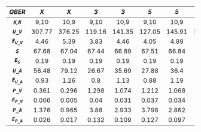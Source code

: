 | ***QBER***                | ***X*** | ***X*** | ***3*** | ***3*** | ***5*** | ***5*** | ***7*** | ***7*** |
|:-------------------------:|:-------:|:-------:|:-------:|:-------:|:-------:|:-------:|:-------:|:-------:|
| ***`K`,`N`***             | 9,10    | 10,9    | 9,10    | 10,9    | 9,10    | 10,9    | 9,10    | 10,9    |
| ***`U_V`***               | 307.77  | 376.25  | 119.16  | 141.35  | 127.05  | 145.91  | 119.43  | 141.19  |
| ***`E`<sub>`U_V`</sub>*** | 4.46    | 5.39    | 3.83    | 4.46    | 4.05    | 4.89    | 3.58    | 4.19    |
| ***`S`***                 | 67.68   | 67.04   | 67.44   | 66.89   | 67.51   | 66.84   | 67.26   | 66.78   |
| ***`E`<sub>`S`</sub>***   | 0.19    | 0.19    | 0.19    | 0.19    | 0.19    | 0.19    | 0.18    | 0.17    |
| ***`U_A`***               | 56.48   | 79.12   | 26.67   | 35.69   | 27.88   | 36.4    | 26.68   | 35.63   |
| ***`E`<sub>`U_A`</sub>*** | 0.93    | 1.26    | 0.8     | 1.13    | 0.88    | 1.19    | 0.76    | 1.06    |
| ***`P_V`***               | 0.361   | 0.296   | 1.298   | 1.074   | 1.212   | 1.068   | 1.239   | 1.073   |
| ***`E`<sub>`P_V`</sub>*** | 0.006   | 0.005   | 0.04    | 0.031   | 0.037   | 0.034   | 0.036   | 0.033   |
| ***`P_A`***               | 1.376   | 0.965   | 3.88    | 2.933   | 3.798   | 2.862   | 3.653   | 2.877   |
| ***`E`<sub>`P_A`</sub>*** | 0.026   | 0.017   | 0.132   | 0.109   | 0.127   | 0.097   | 0.107   | 0.108   |
